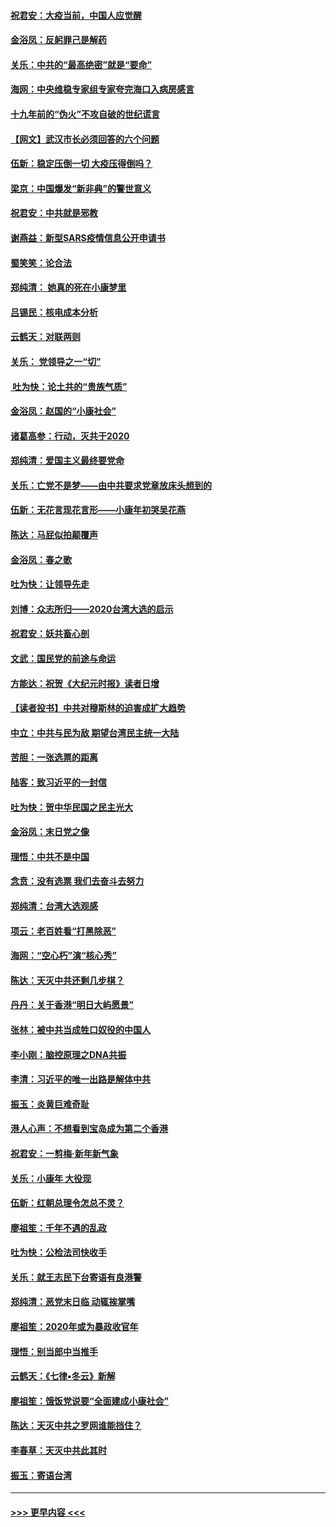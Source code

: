 #### [祝君安：大疫当前，中国人应觉醒](../pages/nsc993/n11821946.md?t=01270033) 
#### [金浴凤：反躬罪己是解药](../pages/nsc993/n11820280.md?t=01270033) 
#### [关乐：中共的“最高绝密”就是“要命”](../pages/nsc993/n11816946.md?t=01270033) 
#### [海网：中央维稳专家组专家夸完海口入病房感言](../pages/nsc993/n11815138.md?t=01270033) 
#### [十九年前的“伪火”不攻自破的世纪谎言](../pages/nsc993/n11813238.md?t=01270033) 
#### [【网文】武汉市长必须回答的六个问题](../pages/nsc993/n11813848.md?t=01270033) 
#### [伍新：稳定压倒一切 大疫压得倒吗？](../pages/nsc993/n11812634.md?t=01270033) 
#### [梁京：中国爆发“新非典”的警世意义](../pages/nsc993/n11812554.md?t=01270033) 
#### [祝君安：中共就是邪教](../pages/nsc993/n11812431.md?t=01270033) 
#### [谢燕益：新型SARS疫情信息公开申请书](../pages/nsc993/n11808840.md?t=01270033) 
#### [蜀笑笑：论合法](../pages/nsc993/n11808064.md?t=01270033) 
#### [郑纯清： 她真的死在小康梦里](../pages/nsc993/n11806623.md?t=01270033) 
#### [吕锡民：核电成本分析](../pages/nsc993/n11806284.md?t=01270033) 
#### [云鹤天：对联两则](../pages/nsc993/n11805957.md?t=01270033) 
#### [关乐： 党领导之一“切”](../pages/nsc993/n11804505.md?t=01270033) 
#### [ 吐为快：论土共的“贵族气质”](../pages/nsc993/n11804490.md?t=01270033) 
#### [金浴凤：赵国的“小康社会”](../pages/nsc993/n11804452.md?t=01270033) 
#### [诸葛高参：行动，灭共于2020](../pages/nsc993/n11804120.md?t=01270033) 
#### [郑纯清：爱国主义最终要党命](../pages/nsc993/n11802197.md?t=01270033) 
#### [关乐：亡党不是梦——由中共要求党章放床头想到的](../pages/nsc993/n11802156.md?t=01270033) 
#### [伍新：无花言现花言形——小康年初哭吴花燕](../pages/nsc993/n11800044.md?t=01270033) 
#### [陈达：马屁似拍颠覆声](../pages/nsc993/n11800010.md?t=01270033) 
#### [金浴凤：春之歌](../pages/nsc993/n11797687.md?t=01270033) 
#### [吐为快：让领导先走](../pages/nsc993/n11797512.md?t=01270033) 
#### [刘博：众志所归——2020台湾大选的启示](../pages/nsc993/n11796878.md?t=01270033) 
#### [祝君安：妖共畜心剖](../pages/nsc993/n11794273.md?t=01270033) 
#### [文武：国民党的前途与命运](../pages/nsc993/n11794198.md?t=01270033) 
#### [方能达：祝贺《大纪元时报》读者日增](../pages/nsc993/n11793807.md?t=01270033) 
#### [【读者投书】中共对穆斯林的迫害成扩大趋势](../pages/nsc993/n11791371.md?t=01270033) 
#### [中立：中共与民为敌 期望台湾民主统一大陆](../pages/nsc993/n11790392.md?t=01270033) 
#### [苦胆：一张选票的距离](../pages/nsc993/n11788914.md?t=01270033) 
#### [陆客：致习近平的一封信](../pages/nsc993/n11788867.md?t=01270033) 
#### [吐为快：贺中华民国之民主光大](../pages/nsc993/n11788618.md?t=01270033) 
#### [金浴凤：末日党之像](../pages/nsc993/n11787475.md?t=01270033) 
#### [理悟：中共不是中国](../pages/nsc993/n11787463.md?t=01270033) 
#### [念贲：没有选票  我们去奋斗去努力](../pages/nsc993/n11787398.md?t=01270033) 
#### [郑纯清：台湾大选观感](../pages/nsc993/n11786210.md?t=01270033) 
#### [项云：老百姓看“打黑除恶”](../pages/nsc993/n11785398.md?t=01270033) 
#### [海网：“空心朽”演“核心秀”](../pages/nsc993/n11783874.md?t=01270033) 
#### [陈达：天灭中共还剩几步棋？](../pages/nsc993/n11783719.md?t=01270033) 
#### [丹丹：关于香港“明日大屿愿景”](../pages/nsc993/n11783273.md?t=01270033) 
#### [张林：被中共当成牲口奴役的中国人](../pages/nsc993/n11782397.md?t=01270033) 
#### [李小刚：脑控原理之DNA共振](../pages/nsc993/n11780962.md?t=01270033) 
#### [李清：习近平的唯一出路是解体中共](../pages/nsc993/n11780866.md?t=01270033) 
#### [振玉：炎黄巨难奇耻](../pages/nsc993/n11779632.md?t=01270033) 
#### [港人心声：不想看到宝岛成为第二个香港](../pages/nsc993/n11778817.md?t=01270033) 
#### [祝君安：一剪梅‧新年新气象](../pages/nsc993/n11776340.md?t=01270033) 
#### [关乐：小康年 大役现](../pages/nsc993/n11774213.md?t=01270033) 
#### [伍新：红朝总理令怎总不灵？](../pages/nsc993/n11770813.md?t=01270033) 
#### [廖祖笙：千年不遇的乱政](../pages/nsc993/n11770373.md?t=01270033) 
#### [吐为快：公检法司快收手](../pages/nsc993/n11770359.md?t=01270033) 
#### [关乐：就王志民下台寄语有良港警](../pages/nsc993/n11769903.md?t=01270033) 
#### [郑纯清：恶党末日临 动辄挨掌嘴](../pages/nsc993/n11769356.md?t=01270033) 
#### [廖祖笙：2020年或为暴政收官年](../pages/nsc993/n11768216.md?t=01270033) 
#### [理悟：别当郎中当推手](../pages/nsc993/n11768243.md?t=01270033) 
#### [云鹤天：《七律▪冬云》新解](../pages/nsc993/n11768204.md?t=01270033) 
#### [廖祖笙：饿饭党说要“全面建成小康社会”](../pages/nsc993/n11767482.md?t=01270033) 
#### [陈达：天灭中共之罗网谁能挡住？](../pages/nsc993/n11767465.md?t=01270033) 
#### [李春草：天灭中共此其时](../pages/nsc993/n11767452.md?t=01270033) 
#### [振玉：寄语台湾](../pages/nsc993/n11767432.md?t=01270033) 

----
#### [ >>> 更早内容 <<< ](../indexes/nsc993-earlier.md)
